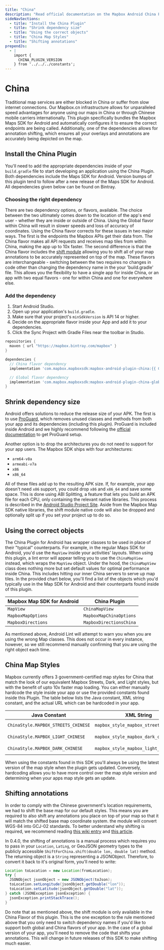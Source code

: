 ```yaml
---
title: "China"
description: "Read official documentation on the Mapbox Android China Plugin which takes the Mapbox Map SDK for Android and configures it to maximize performance inside China."
sideNavSections:
  - title: "Install the China Plugin"
  - title: "Shrink dependency size"
  - title: "Using the correct objects"
  - title: "China Map Styles"
  - title: "Shifting annotations"
prependJs:
  - |
    import {
      CHINA_PLUGIN_VERSION
    } from '../../../constants';
---
```

# China
Traditional map services are either blocked in China or suffer from slow internet connections. Our Mapbox.cn infrastructure allows for unparalleled speed advantages for anyone using our maps in China or through Chinese mobile carriers internationally. This plugin specifically bundles the Mapbox Maps SDK for Android and automatically configures it to ensure the correct endpoints are being called. Additionally, one of the dependencies allows for annotation shifting, which ensures all your overlays and annotations are accurately being depicted on the map.

## Install the China Plugin
You'll need to add the appropriate dependencies inside of your `build.gradle` file to start developing an application using the China Plugin. Both dependencies include the Maps SDK for Android. Version bumps of this plugin tend to follow after a new release of the Maps SDK for Android. All dependencies given below can be found on Bintray.

### Choosing the right dependency
There are two dependency options, or flavors, available. The choice between the two ultimately comes down to the location of the app's end user - whether they are inside or outside of China. Using the Global flavor within China will result in slower speeds and loss of accuracy of coordinates. Using the China flavor corrects for these issues in two major ways. The first is the endpoints the Mapbox APIs get their data from. The China flavor makes all API requests and receives map tiles from within China, making the app up to 10x faster. The second difference is that the China flavor includes the [shift module](#shifting-annotations) allowing you to shift all of your map annotations to be accurately represented on top of the map. These flavors are interchangeable - switching between the two requires no changes in code other than changing the dependency name in the your 'build.gradle' file. This allows you the flexibility to have a single app for inside China, or an app with two equal flavors - one for within China and one for everywhere else.

### Add the dependency

1. Start Android Studio.
2. Open up your application's `build.gradle`.
3. Make sure that your project's `minSdkVersion` is API 14 or higher.
4. Decide on the appropriate flavor inside your App and add it to your dependencies.
5. Click the Sync Project with Gradle Files near the toolbar in Studio.

```groovy
repositories {
  maven { url "https://mapbox.bintray.com/mapbox" }
}

dependencies {
  // China flavor dependency
  implementation 'com.mapbox.mapboxsdk:mapbox-android-plugin-china:{{ CHINA_PLUGIN_VERSION }}'

  // Global flavor dependency
  implementation 'com.mapbox.mapboxsdk:mapbox-android-plugin-china-global:{{ CHINA_PLUGIN_VERSION }}'
}
```

## Shrink dependency size
Android offers solutions to reduce the release size of your APK. The first is to use [ProGuard](https://developer.android.com/studio/build/shrink-code), which removes unused classes and methods from both your app and its dependencies (including this plugin). ProGuard is included inside Android and we highly recommend following the [official documentation](https://developer.android.com/studio/build/shrink-code) to get ProGuard setup.

Another option is to drop the architectures you do not need to support for your app users. The Mapbox SDK ships with four architectures:

- `arm64-v8a`
- `armeabi-v7a`
- `x86`
- `x86_64`

All of these files add up to the resulting APK size. If, for example, your app doesn't need `x86` support, you could drop `x86` and `x86_64` and save some space. This is done using ABI Splitting, a feature that lets you build an APK file for each CPU, only containing the relevant native libraries. This process is described in the [Android Studio Project Site](http://tools.android.com/tech-docs/new-build-system/user-guide/apk-splits#TOC-ABIs-Splits). Aside from the Mapbox Map SDK native libraries, the shift module native code will also be dropped and optionally split up if you set your project up to do so.

## Using the correct objects
The China Plugin for Android has wrapper classes to be used in place of their "typical" counterparts. For example, in the regular Maps SDK for Android, you'd use the `MapView` inside your activities' layouts. When using this plugin, a lint error will appear telling you to use the `ChinaMapView` instead, which wraps the `MapView` object. Under the hood, the `ChinaMapView` class does nothing more but set default values for optimal performance inside China. This includes hitting our inner China servers to serve up map tiles. In the provided chart below, you'll find a list of the objects which you'd typically use in the Map SDK for Android and their counterparts found inside of this plugin.

| Mapbox Map SDK for Android | China Plugin |
| --- | --- |
| `MapView` | `ChinaMapView` |
| `MapboxMapOptions` | `MapboxMapChinaOptions` |
| `MapboxDirections` | `MapboxDirectionsChina` |

As mentioned above, Android Lint will attempt to warn you when you are using the wrong Map classes. This does not occur in every instance, however, so we still recommend manually confirming that you are using the right object each time.

## China Map Styles
Mapbox currently offers 3 government-certified map styles for China that match the look of our equivalent Mapbox Streets, Dark, and Light styles, but with the benefit of upto 10x faster map loading. You can either manually hardcode the style inside your app or use the provided constants found inside this Plugin. The table below lists the Java constant, XML string constant, and the actual URL which can be hardcoded in your app.

| Java Constant | XML String | URL |
| --- | --- | --- |
| `ChinaStyle.MAPBOX_STREETS_CHINESE` | `mapbox_style_mapbox_streets_chinese` | `mapbox://styles/mapbox/streets-zh-v1` |
| `ChinaStyle.MAPBOX_LIGHT_CHINESE` | `mapbox_style_mapbox_dark_chinese` | `mapbox://styles/mapbox/light-zh-v1` |
| `ChinaStyle.MAPBOX_DARK_CHINESE` | `mapbox_style_mapbox_light_chinese` | `mapbox://styles/mapbox/dark-zh-v1` |

When using the constants found in this SDK you'll always be using the latest version of the map style when the plugin gets updated. Conversely, hardcoding allows you to have more control over the map style version and determining when your apps map style gets an update.

## Shifting annotations
In order to comply with the Chinese government's location requirements, we had to shift the base map for our default styles. This means you are required to also shift any annotations you place on top of your map so that it will match the shifted base map coordinate system. the module will convert WGS-84 into GCJ-02 standards. To better understand why shifting is required, we recommend reading [this wiki entry](https://en.wikipedia.org/wiki/Restrictions_on_geographic_data_in_China#The_China_GPS_shift_problem) and [this article](http://www.travelandleisure.com/articles/digital-maps-skewed-china).

In 0.4.0, the shifting of annotations is a manual process which requires you to pass in your `Location`, `LatLng`, or GeoJSON geometry types to the publicly accessible `ShiftForChina.shift(double lon, double lat)` method. The returning object is a `String` representing a JSONObject. Therefore, to convert it back to it's original form, you'll need to write:

```java
Location toLocation = new Location(fromLocation);
try {
  JSONObject jsonObject = new JSONObject(toJson);
  toLocation.setLongitude(jsonObject.getDouble("lon"));
  toLocation.setLatitude(jsonObject.getDouble("lat"));
} catch (JSONException jsonException) {
  jsonException.printStackTrace();
}
```

Do note that as mentioned above, the shift module is only available in the China Flavor of this plugin. This is the one exception to the rule mentioned above that you only need to switch dependency names if you'd like to support both global and China flavors of your app. In the case of a global version of your app, you'll need to remove the code that shifts your annotations. This will change in future releases of this SDK to make shifting much easier.

